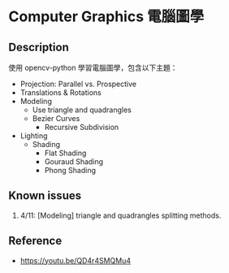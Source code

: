 # Computer Graphics 電腦圖學

## Description

使用 opencv-python 學習電腦圖學，包含以下主題：

- Projection: Parallel vs. Prospective
- Translations & Rotations
- Modeling
  - Use triangle and quadrangles 
  - Bezier Curves
    - Recursive Subdivision
- Lighting
  - Shading
    - Flat Shading
    - Gouraud Shading
    - Phong Shading

## Known issues

1. 4/11: \[Modeling] triangle and quadrangles splitting methods.

## Reference

- https://youtu.be/QD4r4SMQMu4